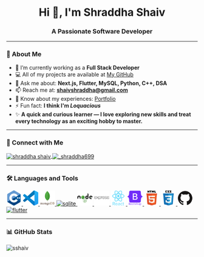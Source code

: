 <h1 align="center">Hi 👋, I'm Shraddha Shaiv</h1>
<h3 align="center">A Passionate Software Developer</h3>

---

### 🌟 About Me

- 🌱 I’m currently working as a **Full Stack Developer**  
- 💻 All of my projects are available at [My GitHub](https://github.com/sshaiv/)  
- 💬 Ask me about: **Next.js, Flutter, MySQL, Python, C++, DSA**  
- 📫 Reach me at: **shaivshraddha@gmail.com**  
- 📄 Know about my experiences: [Portfolio](https://sshaiv-portfolio3692.netlify.app/)  
- ⚡ Fun fact: **I think I'm *Loquacious***  
- ✨ **A quick and curious learner — I love exploring new skills and treat every technology as an exciting hobby to master.**

---

### 🤝 Connect with Me

<p align="left">
  <a href="https://www.linkedin.com/in/shraddha-shaiv/" target="_blank">
    <img align="center" src="https://raw.githubusercontent.com/rahuldkjain/github-profile-readme-generator/master/src/images/icons/Social/linked-in-alt.svg" alt="shraddha shaiv" height="30" width="40" />
  </a>
  <a href="https://instagram.com/_shraddha699" target="_blank">
    <img align="center" src="https://raw.githubusercontent.com/rahuldkjain/github-profile-readme-generator/master/src/images/icons/Social/instagram.svg" alt="_shraddha699" height="30" width="40" />
  </a>
</p>

---

### 🛠️ Languages and Tools

<p>
  <a href="https://www.cplusplus.com/" target="_blank">
    <img src="https://raw.githubusercontent.com/devicons/devicon/master/icons/cplusplus/cplusplus-original.svg" alt="cplusplus" width="40" height="40" />
  </a>
  <a href="https://code.visualstudio.com/" target="_blank">
    <img src="https://raw.githubusercontent.com/devicons/devicon/master/icons/vscode/vscode-original.svg" alt="vscode" width="40" height="40" />
  </a>
  <a href="https://www.mongodb.com/" target="_blank">
    <img src="https://raw.githubusercontent.com/devicons/devicon/master/icons/mongodb/mongodb-original-wordmark.svg" alt="mongodb" width="40" height="40" />
  </a>
  <a href="https://www.sqlite.org/" target="_blank">
    <img src="https://www.vectorlogo.zone/logos/sqlite/sqlite-icon.svg" alt="sqlite" width="40" height="40" />
  </a>
  <a href="https://nodejs.org/" target="_blank">
    <img src="https://raw.githubusercontent.com/devicons/devicon/master/icons/nodejs/nodejs-original-wordmark.svg" alt="nodejs" width="40" height="40" />
  </a>
  <a href="https://expressjs.com/" target="_blank">
    <img src="https://raw.githubusercontent.com/devicons/devicon/master/icons/express/express-original-wordmark.svg" alt="express" width="40" height="40" />
  </a>
  <a href="https://reactjs.org/" target="_blank">
    <img src="https://raw.githubusercontent.com/devicons/devicon/master/icons/react/react-original-wordmark.svg" alt="react" width="40" height="40" />
  </a>
  <a href="https://getbootstrap.com" target="_blank">
    <img src="https://raw.githubusercontent.com/devicons/devicon/master/icons/bootstrap/bootstrap-plain-wordmark.svg" alt="bootstrap" width="40" height="40" />
  </a>
  <a href="https://www.w3schools.com/html/" target="_blank">
    <img src="https://raw.githubusercontent.com/devicons/devicon/master/icons/html5/html5-original-wordmark.svg" alt="html5" width="40" height="40" />
  </a>
  <a href="https://www.w3schools.com/css/" target="_blank">
    <img src="https://raw.githubusercontent.com/devicons/devicon/master/icons/css3/css3-original-wordmark.svg" alt="css3" width="40" height="40" />
  </a>
  <a href="https://github.com/" target="_blank">
    <img src="https://raw.githubusercontent.com/devicons/devicon/master/icons/github/github-original.svg" alt="github" width="40" height="40" />
  </a>
  <a href="https://flutter.dev/" target="_blank">
    <img src="https://www.vectorlogo.zone/logos/flutterio/flutterio-icon.svg" alt="flutter" width="40" height="40" />
  </a>
</p>

---

### 📊 GitHub Stats

<p>
  <img align="center" src="https://github-readme-stats.vercel.app/api/top-langs?username=sshaiv&show_icons=true&locale=en&layout=compact" alt="sshaiv" />
</p>
